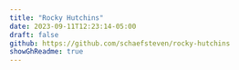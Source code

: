 ```yaml
---
title: "Rocky Hutchins"
date: 2023-09-11T12:23:14-05:00
draft: false
github: https://github.com/schaefsteven/rocky-hutchins
showGhReadme: true
---
```

